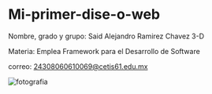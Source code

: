 # Mi-primer-dise-o-web

Nombre, grado y grupo:  Said Alejandro Ramirez Chavez 3-D

Materia:  Emplea Framework para el Desarrollo de Software

correo:  24308060610069@cetis61.edu.mx

![fotografia](https://github.com/user-attachments/assets/8e2d4d14-d0df-459b-b019-8eb46756a061)
